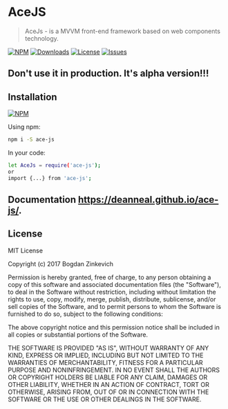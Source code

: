 # AceJS

  > AceJs - is a MVVM front-end framework based on web components technology.

[![NPM](https://img.shields.io/npm/v/ace-js.svg)](https://www.npmjs.com/package/ace-js)
[![Downloads](https://img.shields.io/npm/dm/ace-js.svg)](http://npm-stat.com/charts.html?package=ace-js)
[![License](https://img.shields.io/github/license/DeanNeal/ace-js.svg?style=flat-square)](https://npmjs.org/package/ace-js)
[![Issues](https://img.shields.io/github/issues/DeanNeal/ace-js.svg?style=flat-square)](https://github.com/DeanNeal/ace-js/issues)

## Don't use it in production. It's alpha version!!!
## Installation

[![NPM](https://nodei.co/npm/ace-js.png)](https://nodei.co/npm/ace-js/)

Using npm:

```bash
npm i -S ace-js
```

In your code:

```bash
let AceJs = require('ace-js');
or
import {...} from 'ace-js';
```
## Documentation https://deanneal.github.io/ace-js/.


## License

MIT License

Copyright (c) 2017 Bogdan Zinkevich

Permission is hereby granted, free of charge, to any person obtaining a copy
of this software and associated documentation files (the "Software"), to deal
in the Software without restriction, including without limitation the rights
to use, copy, modify, merge, publish, distribute, sublicense, and/or sell
copies of the Software, and to permit persons to whom the Software is
furnished to do so, subject to the following conditions:

The above copyright notice and this permission notice shall be included in all
copies or substantial portions of the Software.

THE SOFTWARE IS PROVIDED "AS IS", WITHOUT WARRANTY OF ANY KIND, EXPRESS OR
IMPLIED, INCLUDING BUT NOT LIMITED TO THE WARRANTIES OF MERCHANTABILITY,
FITNESS FOR A PARTICULAR PURPOSE AND NONINFRINGEMENT. IN NO EVENT SHALL THE
AUTHORS OR COPYRIGHT HOLDERS BE LIABLE FOR ANY CLAIM, DAMAGES OR OTHER
LIABILITY, WHETHER IN AN ACTION OF CONTRACT, TORT OR OTHERWISE, ARISING FROM,
OUT OF OR IN CONNECTION WITH THE SOFTWARE OR THE USE OR OTHER DEALINGS IN THE
SOFTWARE.

